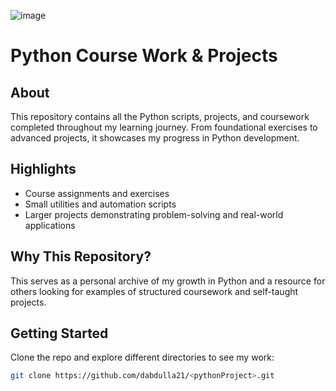 ![image](https://github.com/user-attachments/assets/ecaf685b-1253-4e42-b4db-01b5d158a8ed)

# Python Course Work & Projects  

## About  
This repository contains all the Python scripts, projects, and coursework completed throughout my learning journey. From foundational exercises to advanced projects, it showcases my progress in Python development.  

## Highlights  
- Course assignments and exercises  
- Small utilities and automation scripts  
- Larger projects demonstrating problem-solving and real-world applications  

## Why This Repository?  
This serves as a personal archive of my growth in Python and a resource for others looking for examples of structured coursework and self-taught projects.  

## Getting Started  
Clone the repo and explore different directories to see my work:  
```sh
git clone https://github.com/dabdulla21/<pythonProject>.git
